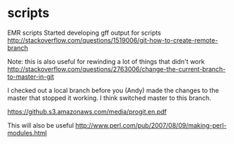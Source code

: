 scripts
=======

EMR scripts
Started developing gff output for scripts
http://stackoverflow.com/questions/1519006/git-how-to-create-remote-branch

Note: this is also useful for rewinding a lot of things that didn't work 
http://stackoverflow.com/questions/2763006/change-the-current-branch-to-master-in-git

I checked out a local branch before you (Andy) made the changes to the master that stopped it working. I think switched master to this branch. 

https://github.s3.amazonaws.com/media/progit.en.pdf

This will also be useful 
http://www.perl.com/pub/2007/08/09/making-perl-modules.html
